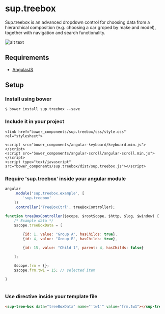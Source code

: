 # sup.treebox
Sup.treebox is an advanced dropdown control for choosing data from a hierarchical composition (e.g. choosing a car groped by make and model), together with navigation and search functionality.

![alt text](https://github.com/superius/sup.treebox/blob/master/example/treebox.png "Logo Title Text 1")


## Requirements

- [AngularJS](http://angularjs.org/)

## Setup

### Install using bower
  `$ bower install sup.treebox --save`

### Include it in your project
```
<link href="bower_components/sup.treebox/css/style.css" rel="stylesheet">

<script src="bower_components/angular-keyboard/keyboard.min.js"></script>
<script src="bower_components/angular-scroll/angular-scroll.min.js"></script>
<script type="text/javascript" src="bower_components/sup.treebox/dist/sup.treebox.js"></script>
```
### Require 'sup.treebox' inside your angular module
```javascript
angular
	.module('sup.treebox.example', [
		'sup.treebox'
	])
	.controller('TreeBoxCtrl', treeBoxController);
	
function treeBoxController($scope, $rootScope, $http, $log, $window) {
	/* Example data */
	$scope.treeBoxData = [

		{id: 1, value: "Group A", hasChilds: true},
		{id: 4, value: "Group B", hasChilds: true},

		{id: 15, value: "Child 1", parent: 4, hasChilds: false}

	];
	
	$scope.frm = {};
	$scope.frm.tw1 = 15; // selected item

}
	
```
### Use <sup-tree-box> directive inside your template file
```html
<sup-tree-box data="treeBoxData" name="'tw1'" value="frm.tw1"></sup-tree-box>
```
